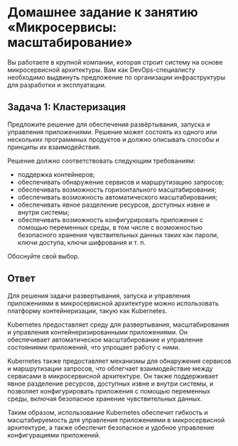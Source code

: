 # Домашнее задание к занятию «Микросервисы: масштабирование»

Вы работаете в крупной компании, которая строит систему на основе микросервисной архитектуры.
Вам как DevOps-специалисту необходимо выдвинуть предложение по организации инфраструктуры для разработки и эксплуатации.

## Задача 1: Кластеризация

Предложите решение для обеспечения развёртывания, запуска и управления приложениями.
Решение может состоять из одного или нескольких программных продуктов и должно описывать способы и принципы их взаимодействия.

Решение должно соответствовать следующим требованиям:
- поддержка контейнеров;
- обеспечивать обнаружение сервисов и маршрутизацию запросов;
- обеспечивать возможность горизонтального масштабирования;
- обеспечивать возможность автоматического масштабирования;
- обеспечивать явное разделение ресурсов, доступных извне и внутри системы;
- обеспечивать возможность конфигурировать приложения с помощью переменных среды, в том числе с возможностью безопасного хранения чувствительных данных таких как пароли, ключи доступа, ключи шифрования и т. п.

Обоснуйте свой выбор.

## Ответ

Для решения задачи развертывания, запуска и управления приложениями в микросервисной архитектуре можно использовать платформу контейнеризации, такую как Kubernetes.

Kubernetes предоставляет среду для развертывания, масштабирования и управления контейнеризированными приложениями. Он обеспечивает автоматическое масштабирование и управление состояниями приложений, что упрощает работу с ними.

Kubernetes также предоставляет механизмы для обнаружения сервисов и маршрутизации запросов, что облегчает взаимодействие между сервисами в микросервисной архитектуре. Он также поддерживает явное разделение ресурсов, доступных извне и внутри системы, и позволяет конфигурировать приложения с помощью переменных среды, включая безопасное хранение чувствительных данных.

Таким образом, использование Kubernetes обеспечит гибкость и масштабируемость для управления приложениями в микросервисной архитектуре, а также обеспечит безопасное и удобное управление конфигурациями приложений.

